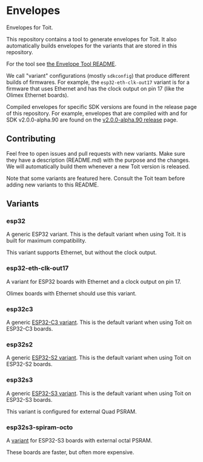 # Envelopes

Envelopes for Toit.

This repository contains a tool to generate envelopes for Toit. It
also automatically builds envelopes for the variants that are stored in
this repository.

For the tool see [the Envelope Tool README](tools/README.md).

We call "variant" configurations (mostly `sdkconfig`) that produce
different builds of firmwares. For example, the `esp32-eth-clk-out17`
variant is for a firmware that uses Ethernet and has the clock output
on pin 17 (like the Olimex Ethernet boards).

Compiled envelopes for specific SDK versions are found in the
release page of this repository. For example, envelopes that are
compiled with and for SDK v2.0.0-alpha.90 are found on the
[v2.0.0-alpha.90 release](https://github.com/toitlang/envelopes/releases/tag/v2.0.0-alpha.90)
page.

## Contributing

Feel free to open issues and pull requests with new variants. Make sure
they have a description (README.md) with the purpose and the changes.
We will automatically build them whenever a new Toit version is released.

Note that some variants are featured here. Consult the
Toit team before adding new variants to this README.

## Variants

### esp32

A generic ESP32 variant. This is the default variant when using Toit.
It is built for maximum compatibility.

This variant supports Ethernet, but without the clock output.

### esp32-eth-clk-out17

A variant for ESP32 boards with Ethernet and a clock output on pin 17.

Olimex boards with Ethernet should use this variant.

### esp32c3

A generic [ESP32-C3 variant](variants/esp32c). This is the default variant
when using Toit on ESP32-C3 boards.

### esp32s2

A generic [ESP32-S2 variant](variants/esp32s2). This is the default variant
when using Toit on ESP32-S2 boards.

### esp32s3

A generic [ESP32-S3 variant](variants/esp32s3). This is the default variant
when using Toit on ESP32-S3 boards.

This variant is configured for external Quad PSRAM.

### esp32s3-spiram-octo

A [variant](variants/esp32s3-spiram-octo/) for ESP32-S3 boards with external
octal PSRAM.

These boards are faster, but often more expensive.
